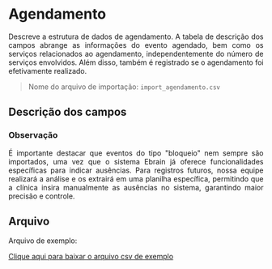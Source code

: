# Agendamento

<p align="justify"> 
Descreve a estrutura de dados de agendamento. A tabela de descrição dos campos abrange as informações do evento agendado, bem como os serviços relacionados ao agendamento, independentemente do número de serviços envolvidos. Além disso, também é registrado se o agendamento foi efetivamente realizado.
 </p>

> Nome do arquivo de importação: `import_agendamento.csv`

## Descrição dos campos

[](tables/campos.md ':include')


### Observação
<p align="justify"> 
É importante destacar que eventos do tipo "bloqueio" nem sempre são importados, uma vez que o sistema Ebrain já oferece funcionalidades específicas para indicar ausências. Para registros futuros, nossa equipe realizará a análise e os extrairá em uma planilha específica, permitindo que a clínica insira manualmente as ausências no sistema, garantindo maior precisão e controle.
</p> 

## Arquivo
<p align="justify">Arquivo de exemplo:</p>

[Clique aqui para baixar o arquivo csv de exemplo](../../arquivos_exemplos/import_agendamento.csv ':ignore')
